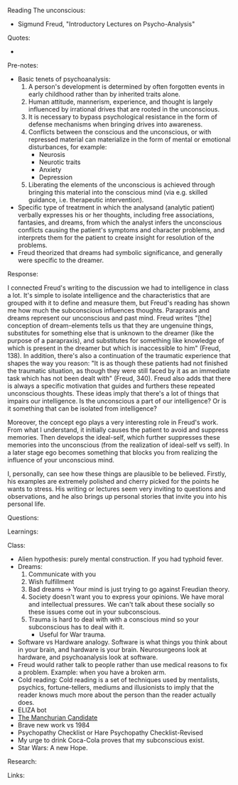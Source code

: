 Reading The unconscious:

- Sigmund Freud, "Introductory Lectures on Psycho-Analysis"

Quotes:

- 

Pre-notes:

- Basic tenets of psychoanalysis:
    1. A person's development is determined by often forgotten events in early childhood rather than by inherited traits alone.
    2. Human attitude, mannerism, experience, and thought is largely influenced by irrational drives that are rooted in the unconscious.
    3. It is necessary to bypass psychological resistance in the form of defense mechanisms when bringing drives into awareness.
    4. Conflicts between the conscious and the unconscious, or with repressed material can materialize in the form of mental or emotional disturbances, for example:
        - Neurosis
        - Neurotic traits
        - Anxiety
        - Depression
    5. Liberating the elements of the unconscious is achieved through bringing this material into the conscious mind (via e.g. skilled guidance, i.e. therapeutic intervention).
- Specific type of treatment in which the analysand (analytic patient) verbally expresses his or her thoughts, including free associations, fantasies, and dreams, from which the analyst infers the unconscious conflicts causing the patient's symptoms and character problems, and interprets them for the patient to create insight for resolution of the problems.
- Freud theorized that dreams had symbolic significance, and generally were specific to the dreamer.

Response:

I connected Freud's writing to the discussion we had to intelligence in class a lot. It's simple to isolate intelligence and the characteristics that are grouped with it to define and measure them, but Freud's reading has shown me how much the subconscious influences thoughts. Parapraxis and dreams represent our unconscious and past mind. Freud writes "[the] conception of dream-elements tells us that they are ungenuine things, substitutes for something else that is unknown to the dreamer (like the purpose of a parapraxis), and substitutes for something like knowledge of which is present in the dreamer but which is inaccessible to him" (Freud, 138). In addition, there's also a continuation of the traumatic experience that shapes the way you reason: "It is as though these patients had not finished the traumatic situation, as though they were still faced by it as an immediate task which has not been dealt with" (Freud, 340). Freud also adds that there is always a specific motivation that guides and furthers these repeated unconscious thoughts. These ideas imply that there's a lot of things that impairs our intelligence. Is the unconscious a part of our intelligence? Or is it something that can be isolated from intelligence?

Moreover, the concept ego plays a very interesting role in Freud's work. From what I understand, it initially causes the patient to avoid and suppress memories. Then develops the ideal-self, which further suppresses these memories into the unconscious (from the realization of ideal-self vs self). In a later stage ego becomes something that blocks you from realizing the influence of your unconscious mind.

I, personally, can see how these things are plausible to be believed. Firstly, his examples are extremely polished and cherry picked for the points he wants to stress. His writing or lectures seem very inviting to questions and observations, and he also brings up personal stories that invite you into his personal life. 

Questions:

Learnings:

Class:

- Alien hypothesis: purely mental construction. If you had typhoid fever.
- Dreams:
    1. Communicate with you
    2. Wish fulfillment
    3. Bad dreams -> Your mind is just trying to go against Freudian theory.
    4. Society doesn't want you to express your opinions. We have moral and intellectual pressures. We can't talk about these socially so these issues come out in your subconscious.
    5. Trauma is hard to deal with with a conscious mind so your subconscious has to deal with it.
        - Useful for War trauma.
- Software vs Hardware analogy. Software is what things you think about in your brain, and hardware is your brain. Neurosurgeons look at hardware, and psychoanalysis look at software.
- Freud would rather talk to people rather than use medical reasons to fix a problem. Example: when you have a broken arm.
- Cold reading: Cold reading is a set of techniques used by mentalists, psychics, fortune-tellers, mediums and illusionists to imply that the reader knows much more about the person than the reader actually does.
- ELIZA bot
- [The Manchurian Candidate](https://en.wikipedia.org/wiki/The_Manchurian_Candidate)
- Brave new work vs 1984
- Psychopathy Checklist or Hare Psychopathy Checklist-Revised
- My urge to drink Coca-Cola proves that my subconscious exist.
- Star Wars: A new Hope.

Research:

Links:
